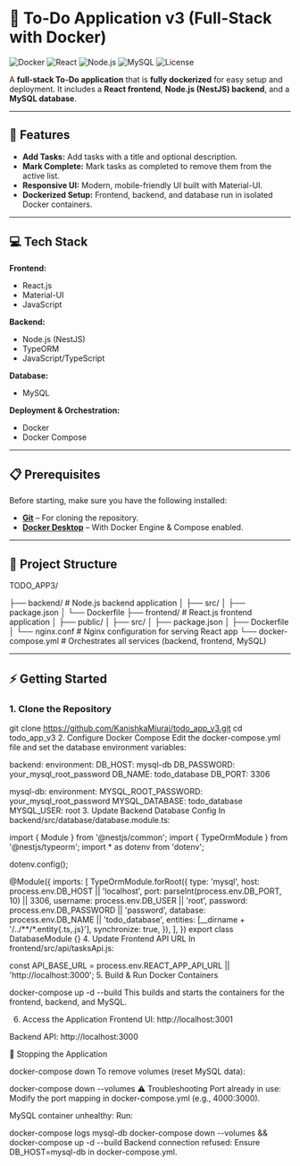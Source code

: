 # 📝 To-Do Application v3 (Full-Stack with Docker)

![Docker](https://img.shields.io/badge/Docker-Ready-blue?logo=docker)
![React](https://img.shields.io/badge/Frontend-React.js-blue?logo=react)
![Node.js](https://img.shields.io/badge/Backend-Node.js-green?logo=node.js)
![MySQL](https://img.shields.io/badge/Database-MySQL-blue?logo=mysql)
![License](https://img.shields.io/badge/License-MIT-yellow)

A **full-stack To-Do application** that is **fully dockerized** for easy setup and deployment. It includes a **React frontend**, **Node.js (NestJS) backend**, and a **MySQL database**.

---

## 🚀 Features
- **Add Tasks:** Add tasks with a title and optional description.
- **Mark Complete:** Mark tasks as completed to remove them from the active list.
- **Responsive UI:** Modern, mobile-friendly UI built with Material-UI.
- **Dockerized Setup:** Frontend, backend, and database run in isolated Docker containers.

---

## 💻 Tech Stack

**Frontend:**  
- React.js  
- Material-UI  
- JavaScript  

**Backend:**  
- Node.js (NestJS)  
- TypeORM  
- JavaScript/TypeScript  

**Database:**  
- MySQL  

**Deployment & Orchestration:**  
- Docker  
- Docker Compose  

---

## 📋 Prerequisites
Before starting, make sure you have the following installed:

- **[Git](https://git-scm.com/downloads)** – For cloning the repository.
- **[Docker Desktop](https://www.docker.com/products/docker-desktop/)** – With Docker Engine & Compose enabled.

---

## 📁 Project Structure

TODO_APP3/

├── backend/ # Node.js backend application
│ ├── src/
│ ├── package.json
│ └── Dockerfile
├── frontend/ # React.js frontend application
│ ├── public/
│ ├── src/
│ ├── package.json
│ ├── Dockerfile
│ └── nginx.conf # Nginx configuration for serving React app
└── docker-compose.yml # Orchestrates all services (backend, frontend, MySQL)



---

## ⚡ Getting Started

### 1. **Clone the Repository**

git clone https://github.com/KanishkaMiuraj/todo_app_v3.git
cd todo_app_v3
2. Configure Docker Compose
Edit the docker-compose.yml file and set the database environment variables:


backend:
  environment:
    DB_HOST: mysql-db
    DB_PASSWORD: your_mysql_root_password
    DB_NAME: todo_database
    DB_PORT: 3306

mysql-db:
  environment:
    MYSQL_ROOT_PASSWORD: your_mysql_root_password
    MYSQL_DATABASE: todo_database
    MYSQL_USER: root
3. Update Backend Database Config
In backend/src/database/database.module.ts:


import { Module } from '@nestjs/common';
import { TypeOrmModule } from '@nestjs/typeorm';
import * as dotenv from 'dotenv';

dotenv.config();

@Module({
  imports: [
    TypeOrmModule.forRoot({
      type: 'mysql',
      host: process.env.DB_HOST || 'localhost',
      port: parseInt(process.env.DB_PORT, 10) || 3306,
      username: process.env.DB_USER || 'root',
      password: process.env.DB_PASSWORD || 'password',
      database: process.env.DB_NAME || 'todo_database',
      entities: [__dirname + '/../**/*.entity{.ts,.js}'],
      synchronize: true,
    }),
  ],
})
export class DatabaseModule {}
4. Update Frontend API URL
In frontend/src/api/tasksApi.js:


const API_BASE_URL = process.env.REACT_APP_API_URL || 'http://localhost:3000';
5. Build & Run Docker Containers

docker-compose up -d --build
This builds and starts the containers for the frontend, backend, and MySQL.

6. Access the Application
Frontend UI: http://localhost:3001

Backend API: http://localhost:3000

🛑 Stopping the Application

docker-compose down
To remove volumes (reset MySQL data):

docker-compose down --volumes
⚠️ Troubleshooting
Port already in use:
Modify the port mapping in docker-compose.yml (e.g., 4000:3000).

MySQL container unhealthy:
Run:

docker-compose logs mysql-db
docker-compose down --volumes && docker-compose up -d --build
Backend connection refused:
Ensure DB_HOST=mysql-db in docker-compose.yml.
